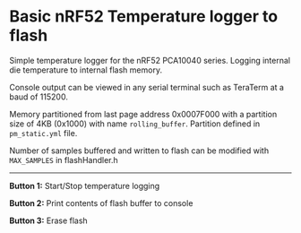 # Basic nRF52 Temperature logger to flash

Simple temperature logger for the nRF52 PCA10040 series. Logging internal die temperature to internal flash memory.

Console output can be viewed in any serial terminal such as TeraTerm at a baud of 115200.

Memory partitioned from last page address 0x0007F000 with a partition size of 4KB (0x1000) with name `rolling_buffer`.
Partition defined in `pm_static.yml` file.

Number of samples buffered and written to flash can be modified with `MAX_SAMPLES` in flashHandler.h

---

**Button 1:** Start/Stop temperature logging

**Button 2:** Print contents of flash buffer to console

**Button 3:** Erase flash
